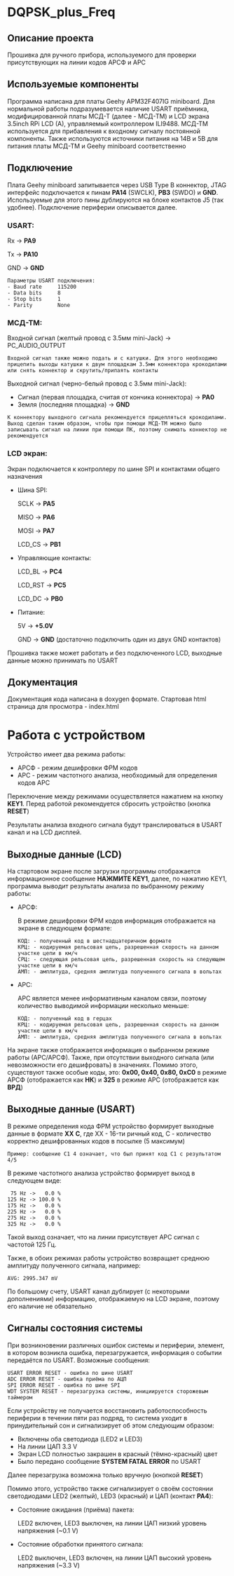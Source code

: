 # DQPSK_plus_Freq



## Описание проекта
Прошивка для ручного прибора, используемого для проверки присутствующих на линии кодов АРСФ и АРС

## Используемые компоненты
Программа написана для платы Geehy APM32F407IG miniboard. Для нормальной работы подразумевается наличие USART приёмника, модифицированной платы МСД-Т (далее - МСД-ТМ) и
LCD экрана 3.5inch RPi LCD (A), управляемый контроллером ILI9488. МСД-ТМ используется для прибавления к входному сигналу постоянной компоненты. Также используются источники питания на 14В и 5В для питания платы МСД-ТМ и Geehy miniboard соответственно

## Подключение

Плата Geehy miniboard запитывается через USB Type B коннектор, JTAG интерфейс подключается к пинам **PA14** (SWCLK), **PB3** (SWDO) и **GND**. Используемые для этого пины дублируются на блоке контактов J5 (так удобнее). Подключение периферии описывается далее.

### USART:

Rx -> **PA9**

Tx -> **PA10**

GND -> **GND**

```
Параметры USART подключения:
- Baud rate     115200
- Data bits     8
- Stop bits     1
- Parity        None
``` 

### МСД-ТМ:

Входной сигнал (желтый провод с 3.5мм mini-Jack) -> PC_AUDIO_OUTPUT

```
Входной сигнал также можно подать и с катушки. Для этого необходимо прицепить выходы катушки к двум площадкам 3.5мм коннектора крокодилами или снять коннектор и скрутить/припаять контакты 
```

Выходной сигнал (черно-белый провод с 3.5мм mini-Jack):
- Сигнал (первая площадка, считая от кончика коннектора) -> **PA0**
- Земля (последняя площадка) -> **GND**

```
К коннектору выходного сигнала рекомендуется прицепляться крокодилами. Выход сделан таким образом, чтобы при помощи МСД-ТМ можно было записывать сигнал на линии при помощи ПК, поэтому снимать коннектор не рекомендуется
```

### LCD экран:

Экран подключается к контроллеру по шине SPI и контактами общего назначения

- Шина SPI:

    SCLK -> **PA5**

    MISO -> **PA6**

    MOSI -> **PA7**

    LCD_CS -> **PB1**

- Управляющие контакты:

    LCD_BL -> **PC4**

    LCD_RST -> **PC5**

    LCD_DC -> **PB0**
- Питание:

    5V -> **+5.0V**

    GND -> **GND** (достаточно подключить один из двух GND контактов)

Прошивка также может работать и без подключенного LCD, выходные данные можно принимать по USART

## Документация

Документация кода написана в doxygen формате. Стартовая html страница для просмотра - index.html

# Работа с устройством

Устройство имеет два режима работы: 
- АРСФ - режим дешифровки ФРМ кодов 
- АРС - режим частотного анализа, необходимый для определения кодов АРС

Переключение между режимами осуществляется нажатием на кнопку **KEY1**. Перед работой рекомендуется сбросить устройство (кнопка **RESET**)

Результаты анализа входного сигнала будут транслироваться в USART канал и на LCD дисплей.

## Выходные данные (LCD)

На стартовом экране после загрузки программы отображается информационное сообщение **НАЖМИТЕ KEY1**, далее, по нажатию KEY1, программа выводит результаты анализа по выбранному режиму работы:

- АРСФ:

    В режиме дешифровки ФРМ кодов информация отображается на экране в следующем формате:
    ```
    КОД: - полученный код в шестнадцатеричном формате
    КРЦ: - кодируемая рельсовая цепь, разрешенная скорость на данном участке цепи в км/ч
    СРЦ: - следующая рельсовая цепь, разрешенная скорость на следующем участке цепи в км/ч
    АМП: - амплитуда, средняя амплитуда полученного сигнала в вольтах
    ```
- АРС:
    
    АРС является менее информативным каналом связи, поэтому количество выводимой информации несколько меньше:
    ```
    КОД: - полученный код в герцах
    КРЦ: - кодируемая рельсовая цепь, разрешенная скорость на данном участке цепи в км/ч 
    АМП: - амплитуда, средняя амплитуда полученного сигнала в вольтах
    ```

На экране также отображается информация о выбранном режиме работы (АРС/АРСФ). Также, при отсутствии выходного сигнала (или невозможности его дешифровать) в значениях. Помимо этого, существуют также особые коды, это:
**0x00, 0x40, 0x80, 0xC0** в режиме АРСФ (отображается как **НК**) и **325** в режиме АРС (отображается как **ВРД**) 

## Выходные данные (USART)

В режиме определения кода ФРМ устройство формирует выходные данные в формате **XX** **С**, 
где XX - 16-ти ричный код, C - количество корректно дешифрованных кодов в посылке (5 максимум)  

```
Пример: сообщение C1 4 означает, что был принят код C1 с результатом 4/5 
```

В режиме частотного анализа устройство формирует выход в следующем виде:

```
 75 Hz ->   0.0 %
125 Hz -> 100.0 %
175 Hz ->   0.0 %
225 Hz ->   0.0 %
275 Hz ->   0.0 %
325 Hz ->   0.0 %
```
Такой выход означает, что на линии присутствует АРС сигнал с частотой 125 Гц.

Также, в обоих режимах работы устройство возвращает среднюю амплитуду полученного сигнала, например:

```
AVG: 2995.347 mV
```

По большому счету, USART канал дублирует (с некоторыми дополнениями) информацию, отображаемую на LCD экране, поэтому его наличие не обязательно

## Сигналы состояния системы

При возникновении различных ошибок системы и периферии, элемент, в котором возникла ошибка, перезагружается, информация о событии передаётся по USART. Возможные сообщения:

```
USART ERROR RESET - ошибка по шине USART
ADC ERROR RESET - ошибка приёма по АЦП
SPI ERROR RESET - ошибка по шине SPI
WDT SYSTEM RESET - перезагрузка системы, инициируется сторожевым таймером
```

Если устройству не получается восстановить работоспособность периферии в течении пяти раз подряд, то система уходит в принудительный сон и сигнализирует об этом следующим образом:

- Включены оба светодиода (LED2 и LED3)
- На линии ЦАП 3.3 V
- Экран LCD полностью закрашен в красный (тёмно-красный) цвет
- Было передано сообщение **SYSTEM FATAL ERROR** по USART

Далее перезагрузка возможна только вручную (кнопкой **RESET**)

Помимо этого, устройство также сигнализирует о своём состоянии светодиодами LED2 (желтый), LED3 (красный) и ЦАП (контакт **PA4**):

- Состояние ожидания (приёма) пакета:
    
    LED2 включен, LED3 выключен, на линии ЦАП низкий уровень напряжения (~0.1 V)

- Состояние обработки принятого сигнала:

    LED2 выключен, LED3 включен, на линии ЦАП высокий уровень напряжения (~3.3 V)

